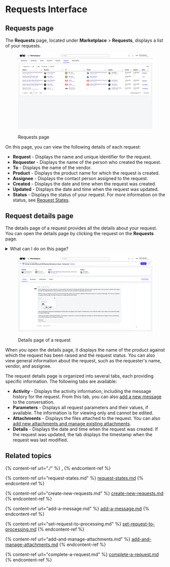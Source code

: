 # Requests Interface

## Requests page&#x20;

The **Requests** page, located under **Marketplace** > **Requests**, displays a list of your requests.&#x20;

<figure><img src="../../../.gitbook/assets/image (880).png" alt=""><figcaption><p> Requests page</p></figcaption></figure>

On this page, you can view the following details of each request:

* **Request** - Displays the name and unique identifier for the request.
* **Requester** - Displays the name of the person who created the request.&#x20;
* **To** - Displays the name of the vendor.
* **Product** - Displays the product name for which the request is created.
* **Assignee** - Displays the contact person assigned to the request.
* **Created** -  Displays the date and time when the request was created.
* **Updated** - Displays the date and time when the request was updated.
* **Status** - Displays the status of your request. For more information on the status, see [Request States](request-states.md).

## Request details page

The details page of a request provides all the details about your request. You can open the details page by clicking the request on the **Requests** page.

<details>

<summary>What can I do on this page?</summary>

From the details page, you can complete the following tasks:&#x20;

* [Add a message to the conversation](add-a-message.md).
* [Set your request from Querying to Processing](set-request-to-processing.md).
* [Add and manage your file attachments](add-and-manage-attachments.md).
* [Complete or close a request](complete-a-request.md).

</details>

<figure><img src="../../../.gitbook/assets/image (881).png" alt=""><figcaption><p>Details page of a request</p></figcaption></figure>

When you open the details page, it displays the name of the product against which the request has been raised and the request status. You can also view general information about the request, such as the requester's name, vendor, and assignee.&#x20;

The request details page is organized into several tabs, each providing specific information. The following tabs are available:

* **Activity** - Displays the activity information, including the message history for the request. From this tab, you can also [add a new message](add-a-message.md) to the conversation.&#x20;
* **Parameters** - Displays all request parameters and their values, if available. The information is for viewing only and cannot be edited.
* **Attachments** - Displays the files attached to the request. You can also [add new attachments and manage existing attachments](add-and-manage-attachments.md).&#x20;
* **Details** - Displays the date and time when the request was created. If the request was updated, the tab displays the timestamp when the request was last modified.

## Related topics

{% content-ref url="./" %}
[.](./)
{% endcontent-ref %}

{% content-ref url="request-states.md" %}
[request-states.md](request-states.md)
{% endcontent-ref %}

{% content-ref url="create-new-requests.md" %}
[create-new-requests.md](create-new-requests.md)
{% endcontent-ref %}

{% content-ref url="add-a-message.md" %}
[add-a-message.md](add-a-message.md)
{% endcontent-ref %}

{% content-ref url="set-request-to-processing.md" %}
[set-request-to-processing.md](set-request-to-processing.md)
{% endcontent-ref %}

{% content-ref url="add-and-manage-attachments.md" %}
[add-and-manage-attachments.md](add-and-manage-attachments.md)
{% endcontent-ref %}

{% content-ref url="complete-a-request.md" %}
[complete-a-request.md](complete-a-request.md)
{% endcontent-ref %}
